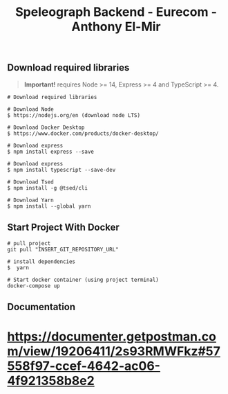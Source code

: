 <div align="center">
  <h1>Speleograph Backend - Eurecom - Anthony El-Mir</h1>
  <br />
</div>

## Download required libraries

> **Important!** requires Node >= 14, Express >= 4 and TypeScript >= 4.

```batch
# Download required libraries
 
# Download Node
$ https://nodejs.org/en (download node LTS)
 
# Download Docker Desktop
$ https://www.docker.com/products/docker-desktop/
  
# Download express
$ npm install express --save
 
# Download express
$ npm install typescript --save-dev
 
# Download Tsed 
$ npm install -g @tsed/cli
 
# Download Yarn
$ npm install --global yarn
```

## Start Project With Docker
```batch
# pull project
git pull "INSERT_GIT_REPOSITORY_URL"

# install dependencies
$  yarn

# Start docker container (using project terminal)
docker-compose up
```

## Documentation

# https://documenter.getpostman.com/view/19206411/2s93RMWFkz#57558f97-ccef-4642-ac06-4f921358b8e2


